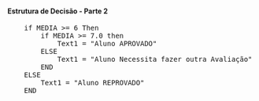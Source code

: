 #### Estrutura de Decisão - Parte 2

<pre>
    if MEDIA >= 6 Then
        if MEDIA >= 7.0 then
            Text1 = "Aluno APROVADO"
        ELSE
            Text1 = "Aluno Necessita fazer outra Avaliação"
        END
    ELSE
        Text1 = "Aluno REPROVADO"
    END
</pre>